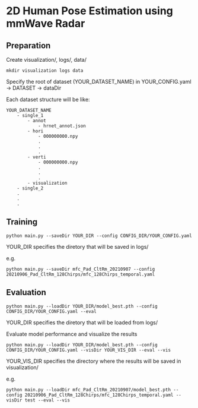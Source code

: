 #  2D Human Pose Estimation using mmWave Radar

## Preparation
Create visualization/, logs/, data/
```
mkdir visualization logs data
```

Specify the root of dataset (YOUR_DATASET_NAME) in YOUR_CONFIG.yaml -> DATASET -> dataDir

Each dataset structure will be like:
```
YOUR_DATASET_NAME
    - single_1
        - annot
            - hrnet_annot.json
        - hori
            - 000000000.npy
            .
            .
            .
        - verti
            - 000000000.npy
            .
            .
            .
        - visualization
    - single_2
    .
    .
    .
```

## Training
```
python main.py --saveDir YOUR_DIR --config CONFIG_DIR/YOUR_CONFIG.yaml
```
YOUR_DIR specifies the diretory that will be saved in logs/

e.g.
```
python main.py --saveDir mfc_Pad_CltRm_20210907 --config 20210906_Pad_CltRm_128Chirps/mfc_128Chirps_temporal.yaml
```

## Evaluation
```
python main.py --loadDir YOUR_DIR/model_best.pth --config CONFIG_DIR/YOUR_CONFIG.yaml --eval
```
YOUR_DIR specifies the diretory that will be loaded from logs/

Evaluate model performance and visualize the results
```
python main.py --loadDir YOUR_DIR/model_best.pth --config CONFIG_DIR/YOUR_CONFIG.yaml --visDir YOUR_VIS_DIR --eval --vis
```
YOUR_VIS_DIR specifies the directory where the results will be saved in visualization/

e.g.
```
python main.py --loadDir mfc_Pad_CltRm_20210907/model_best.pth --config 20210906_Pad_CltRm_128Chirps/mfc_128Chirps_temporal.yaml --visDir test --eval --vis
```